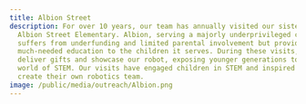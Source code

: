 ```yaml
---
title: Albion Street
description: For over 10 years, our team has annually visited our sister school,
  Albion Street Elementary. Albion, serving a majorly underprivileged community,
  suffers from underfunding and limited parental involvement but provides
  much-needed education to the children it serves. During these visits, we
  deliver gifts and showcase our robot, exposing younger generations to the
  world of STEM. Our visits have engaged children in STEM and inspired them to
  create their own robotics team.
image: /public/media/outreach/Albion.png
---
```

